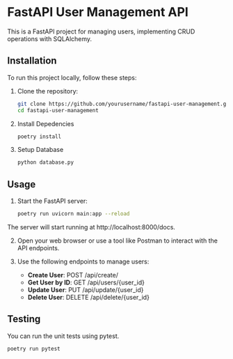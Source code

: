 # FastAPI User Management API

This is a FastAPI project for managing users, implementing CRUD operations with SQLAlchemy.

## Installation

To run this project locally, follow these steps:

1. Clone the repository:

   ```bash
   git clone https://github.com/yourusername/fastapi-user-management.git
   cd fastapi-user-management

2. Install Depedencies

   ```bash
   poetry install

4. Setup Database

   ```bash
   python database.py

## Usage

1. Start the FastAPI server:

   ```bash
   poetry run uvicorn main:app --reload   
The server will start running at http://localhost:8000/docs.

2. Open your web browser or use a tool like Postman to interact with the API endpoints.
3. Use the following endpoints to manage users:

   - **Create User**: POST /api/create/
   - **Get User by ID**: GET /api/users/{user_id}
   - **Update User**: PUT /api/update/{user_id}
   - **Delete User**: DELETE /api/delete/{user_id}

## Testing

You can run the unit tests using pytest.

```bash
poetry run pytest
